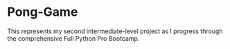 # Pong-Game
This represents my second intermediate-level project as I progress through the comprehensive Full Python Pro Bootcamp.
